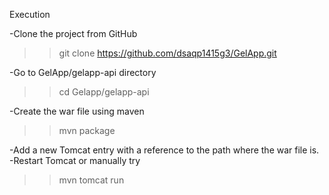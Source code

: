 Execution

-Clone the project from GitHub
>>git clone https://github.com/dsaqp1415g3/GelApp.git

-Go to GelApp/gelapp-api directory
>>cd Gelapp/gelapp-api

-Create the war file using maven
>>mvn package

-Add a new Tomcat entry with a reference to the path where the war file is.
-Restart Tomcat or manually try
>>mvn tomcat run